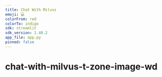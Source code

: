 ```yaml
---
title: Chat With Milvus
emoji: 💻
colorFrom: red
colorTo: indigo
sdk: streamlit
sdk_version: 1.40.2
app_file: app.py
pinned: false
---
```

# chat-with-milvus-t-zone-image-wd
